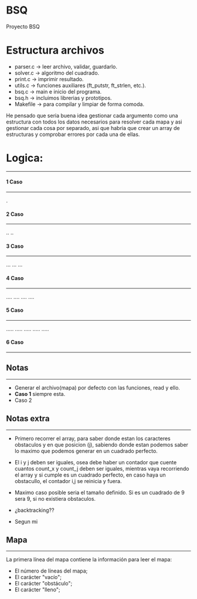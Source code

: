 # BSQ
Proyecto BSQ

# Estructura archivos

- parser.c → leer archivo, validar, guardarlo.
- solver.c → algoritmo del cuadrado.
- print.c → imprimir resultado.
- utils.c → funciones auxiliares (ft_putstr, ft_strlen, etc.).
- bsq.c → main e inicio del programa.
- bsq.h → incluimos librerias y prototipos.
- Makefile → para compilar y limpiar de forma comoda.

He pensado que seria buena idea gestionar cada argumento como una estructura con todos los datos necesarios para resolver cada mapa y asi gestionar cada cosa por separado, asi que habria que crear un array de estructuras y comprobar errores por cada una de ellas.

# Logica:

---

#### 1 Caso
-----
.

#### 2 Caso
-----
..
..

#### 3 Caso
-----
...
...
...

#### 4 Caso
-----
....
....
....
....

#### 5 Caso
-----
.....
.....
.....
.....
.....

#### 6 Caso
-----



## Notas
----
- Generar el archivo(mapa) por defecto con las funciones, read y ello.
- **Caso 1** siempre esta.
- Caso 2

## Notas extra
----
- Primero recorrer el array, para saber donde estan los caracteres obstaculos y en que posicion (j), sabiendo
donde estan podemos saber lo maximo que podemos generar en un cuadrado perfecto.
- El i y j deben ser iguales, osea debe haber un contador que  cuente cuantos count_x y count_j deben ser iguales, mientras vaya recorriendo el array y si cumple
es un cuadrado perfecto, en caso haya un obstacullo, el contador i,j se reinicia y fuera.
- Maximo caso posible seria el tamaño definido. Si es un cuadrado de 9 sera 9, si no existiera obstaculos.
- ¿backtracking??

- Segun mi
## Mapa
----
La primera línea del mapa contiene la información para leer el mapa:
* El número de líneas del mapa;
* El carácter "vacío";
* El carácter "obstáculo";
* El carácter "lleno";
